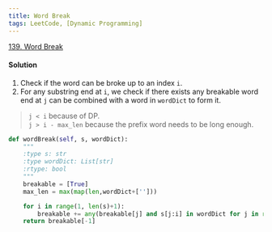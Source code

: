 ```yaml
---
title: Word Break
tags: LeetCode, [Dynamic Programming]
---
```


[139. Word Break](https://leetcode.com/problems/word-break/)
#### Solution 
1. Check if the word can be broke up to an index `i`.  
1. For any substring end at `i`, we check if there exists any breakable word end at `j` can be combined with a word in 
`wordDict` to form it.
> `j < i` because of DP.  
> `j > i - max_len` because the prefix word needs to be long enough.  
```python
def wordBreak(self, s, wordDict):
    """
    :type s: str
    :type wordDict: List[str]
    :rtype: bool
    """
    breakable = [True]
    max_len = max(map(len,wordDict+['']))

    for i in range(1, len(s)+1):
        breakable += any(breakable[j] and s[j:i] in wordDict for j in range(max(0, i-max_len),i)),
    return breakable[-1]
```